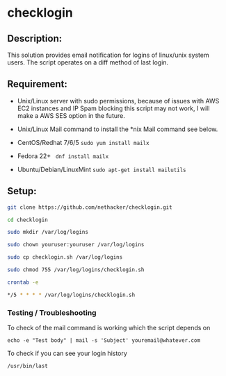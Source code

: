 # checklogin

## Description:

This solution provides email notification for logins of linux/unix system users. The script operates on a diff method of last login.

## Requirement:

* Unix/Linux server with sudo permissions, because of issues with AWS EC2 instances and IP Spam blocking this script may not work, I will make a AWS SES option in the future. 
* Unix/Linux Mail command to install the *nix Mail command see below.

* CentOS/Redhat 7/6/5
```sudo yum install mailx```

* Fedora 22+
``` dnf install mailx```

* Ubuntu/Debian/LinuxMint
```sudo apt-get install mailutils```

## Setup:

```bash
git clone https://github.com/nethacker/checklogin.git

cd checklogin

sudo mkdir /var/log/logins

sudo chown youruser:youruser /var/log/logins

sudo cp checklogin.sh /var/log/logins

sudo chmod 755 /var/log/logins/checklogin.sh

crontab -e

*/5 * * * * /var/log/logins/checklogin.sh

```

### Testing / Troubleshooting

To check of the mail command is working which the script depends on

``` echo -e "Test body" | mail -s 'Subject' youremail@whatever.com ```

To check if you can see your login history

```/usr/bin/last```

